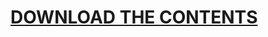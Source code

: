 # [DOWNLOAD THE CONTENTS](https://drive.google.com/drive/folders/1NB7NQM4j7MLpHfwowucsoCg7-JfGLRTk?usp=sharing)
